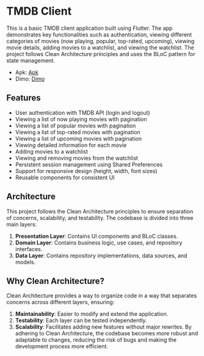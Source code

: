# TMDB Client

This is a basic TMDB client application built using Flutter. The app demonstrates key functionalities such as authentication, viewing different categories of movies (now playing, popular, top-rated, upcoming), viewing movie details, adding movies to a watchlist, and viewing the watchlist. The project follows Clean Architecture principles and uses the BLoC pattern for state management.

- Apk: [Apk](https://drive.google.com/file/d/1hUIdHKSHIj70Ii_2aOpHj-m10z0cCVb1/view?usp=drive_link)
- Dimo: [Dimo](https://drive.google.com/file/d/1hUIdHKSHIj70Ii_2aOpHj-m10z0cCVb1/view?usp=drive_link)


## Features

- User authentication with TMDB API (login and logout)
- Viewing a list of now playing movies with pagination
- Viewing a list of popular movies with pagination
- Viewing a list of top-rated movies with pagination
- Viewing a list of upcoming movies with pagination
- Viewing detailed information for each movie
- Adding movies to a watchlist
- Viewing and removing movies from the watchlist
- Persistent session management using Shared Preferences
- Support for responsive design (height, width, font sizes)
- Reusable components for consistent UI

## Architecture

This project follows the Clean Architecture principles to ensure separation of concerns, scalability, and testability. The codebase is divided into three main layers:

1. **Presentation Layer**: Contains UI components and BLoC classes.
2. **Domain Layer**: Contains business logic, use cases, and repository interfaces.
3. **Data Layer**: Contains repository implementations, data sources, and models.

## Why Clean Architecture?
Clean Architecture provides a way to organize code in a way that separates concerns across different layers, ensuring:

1. **Maintainability**: Easier to modify and extend the application.
2. **Testability**: Each layer can be tested independently.
3.  **Scalability**: Facilitates adding new features without major rewrites.
By adhering to Clean Architecture, the codebase becomes more robust and adaptable to changes, reducing the risk of bugs and making the development process more efficient.



